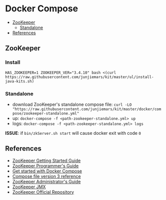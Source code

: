 # Docker Compose


* [ZooKeeper](#zookeeper)
  * [Standalone](#standalone)
* [References](#references)


## ZooKeeper

### Install
```HAS_ZOOKEEPER=1 ZOOKEEPER_VER="3.4.10" bash <(curl https://raw.githubusercontent.com/junjiemars/kit/master/ul/install-java-kits.sh)```

### Standalone
* download ZooKeeper's standalone compose file:
```curl -LO "https://raw.githubusercontent.com/junjiemars/kit/master/docker/compose/zookeeper-standalone.yml"```
* up:
```docker-compose -f <path-zookeeper-standalone.yml> up```
* logs:
```docker-compose -f <path-zookeeper-standalone.yml> logs```

__ISSUE__:
if ```bin/zkServer.sh start``` will cause docker exit with code ```0```


## References
* [ZooKeeper Getting Started Guide](https://zookeeper.apache.org/doc/r3.3.3/zookeeperStarted.html)
* [ZooKeeper Programmer's Guide](https://zookeeper.apache.org/doc/r3.3.3/zookeeperProgrammers.html#ch_programStructureWithExample)
* [Get started with Docker Compose](https://docs.docker.com/compose/gettingstarted/)
* [Compose file version 3 reference](https://docs.docker.com/compose/compose-file/)
* [ZooKeeper Administrator's Guide](https://zookeeper.apache.org/doc/r3.3.1/zookeeperAdmin.html)
* [ZooKeeper JMX](https://zookeeper.apache.org/doc/r3.3.1/zookeeperJMX.html)
* [ZooKeeper Official Repository](https://hub.docker.com/_/zookeeper/)
